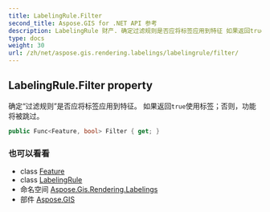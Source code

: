 ```yaml
---
title: LabelingRule.Filter
second_title: Aspose.GIS for .NET API 参考
description: LabelingRule 财产. 确定过滤规则是否应将标签应用到特征 如果返回true使用标签否则功能将被跳过
type: docs
weight: 30
url: /zh/net/aspose.gis.rendering.labelings/labelingrule/filter/
---
```

## LabelingRule.Filter property

确定“过滤规则”是否应将标签应用到特征。 如果返回`true`使用标签；否则，功能将被跳过。

```csharp
public Func<Feature, bool> Filter { get; }
```

### 也可以看看

* class [Feature](../../../aspose.gis/feature/)
* class [LabelingRule](../)
* 命名空间 [Aspose.Gis.Rendering.Labelings](../../labelingrule/)
* 部件 [Aspose.GIS](../../../)


